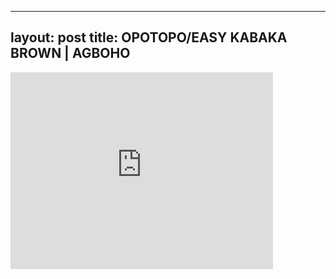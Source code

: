 

---
layout: post
title: OPOTOPO/EASY KABAKA  BROWN | AGBOHO
---


<iframe width="420" height="315" src="http://www.youtube.com/embed/05wZeG7MeX4" frameborder="0" allowfullscreen></iframe>

